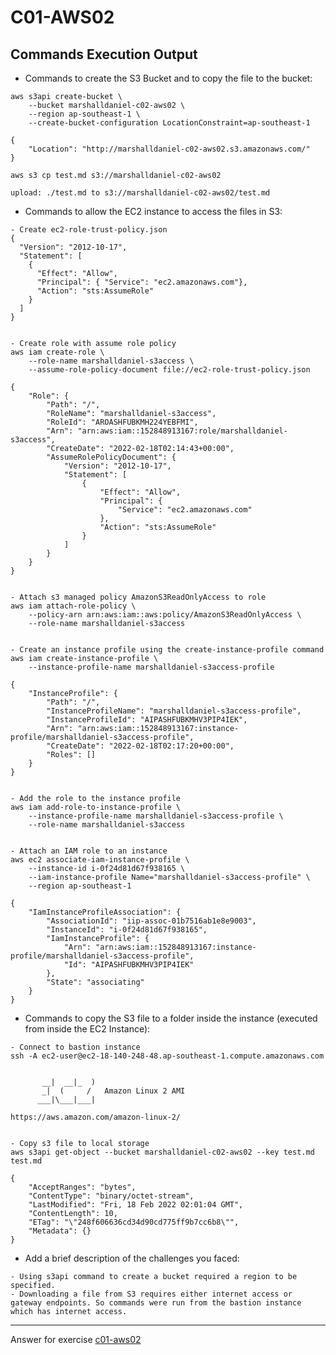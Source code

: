 # C01-AWS02

## Commands Execution Output

- Commands to create the S3 Bucket and to copy the file to the bucket:
```
aws s3api create-bucket \
    --bucket marshalldaniel-c02-aws02 \
    --region ap-southeast-1 \
    --create-bucket-configuration LocationConstraint=ap-southeast-1

{
    "Location": "http://marshalldaniel-c02-aws02.s3.amazonaws.com/"
}

aws s3 cp test.md s3://marshalldaniel-c02-aws02

upload: ./test.md to s3://marshalldaniel-c02-aws02/test.md
```

- Commands to allow the EC2 instance to access the files in S3:
```
- Create ec2-role-trust-policy.json
{
  "Version": "2012-10-17",
  "Statement": [
    {
      "Effect": "Allow",
      "Principal": { "Service": "ec2.amazonaws.com"},
      "Action": "sts:AssumeRole"
    }
  ]
}


- Create role with assume role policy
aws iam create-role \
    --role-name marshalldaniel-s3access \
    --assume-role-policy-document file://ec2-role-trust-policy.json

{
    "Role": {
        "Path": "/",
        "RoleName": "marshalldaniel-s3access",
        "RoleId": "AROASHFUBKMH224YEBFMI",
        "Arn": "arn:aws:iam::152848913167:role/marshalldaniel-s3access",
        "CreateDate": "2022-02-18T02:14:43+00:00",
        "AssumeRolePolicyDocument": {
            "Version": "2012-10-17",
            "Statement": [
                {
                    "Effect": "Allow",
                    "Principal": {
                        "Service": "ec2.amazonaws.com"
                    },
                    "Action": "sts:AssumeRole"
                }
            ]
        }
    }
}


- Attach s3 managed policy AmazonS3ReadOnlyAccess to role
aws iam attach-role-policy \
    --policy-arn arn:aws:iam::aws:policy/AmazonS3ReadOnlyAccess \
    --role-name marshalldaniel-s3access


- Create an instance profile using the create-instance-profile command
aws iam create-instance-profile \
    --instance-profile-name marshalldaniel-s3access-profile

{
    "InstanceProfile": {
        "Path": "/",
        "InstanceProfileName": "marshalldaniel-s3access-profile",
        "InstanceProfileId": "AIPASHFUBKMHV3PIP4IEK",
        "Arn": "arn:aws:iam::152848913167:instance-profile/marshalldaniel-s3access-profile",
        "CreateDate": "2022-02-18T02:17:20+00:00",
        "Roles": []
    }
}


- Add the role to the instance profile
aws iam add-role-to-instance-profile \
    --instance-profile-name marshalldaniel-s3access-profile \
    --role-name marshalldaniel-s3access


- Attach an IAM role to an instance
aws ec2 associate-iam-instance-profile \
    --instance-id i-0f24d81d67f938165 \
    --iam-instance-profile Name="marshalldaniel-s3access-profile" \
    --region ap-southeast-1

{
    "IamInstanceProfileAssociation": {
        "AssociationId": "iip-assoc-01b7516ab1e8e9003",
        "InstanceId": "i-0f24d81d67f938165",
        "IamInstanceProfile": {
            "Arn": "arn:aws:iam::152848913167:instance-profile/marshalldaniel-s3access-profile",
            "Id": "AIPASHFUBKMHV3PIP4IEK"
        },
        "State": "associating"
    }
}
```

- Commands to copy the S3 file to a folder inside the instance (executed from inside the EC2 Instance):
```
- Connect to bastion instance
ssh -A ec2-user@ec2-18-140-248-48.ap-southeast-1.compute.amazonaws.com


       __|  __|_  )
       _|  (     /   Amazon Linux 2 AMI
      ___|\___|___|

https://aws.amazon.com/amazon-linux-2/


- Copy s3 file to local storage
aws s3api get-object --bucket marshalldaniel-c02-aws02 --key test.md test.md

{
    "AcceptRanges": "bytes", 
    "ContentType": "binary/octet-stream", 
    "LastModified": "Fri, 18 Feb 2022 02:01:04 GMT", 
    "ContentLength": 10, 
    "ETag": "\"248f606636cd34d90cd775ff9b7cc6b8\"", 
    "Metadata": {}
}
```

- Add a brief description of the challenges you faced:
```
- Using s3api command to create a bucket required a region to be specified.
- Downloading a file from S3 requires either internet access or gateway endpoints. So commands were run from the bastion instance which has internet access.
```

<!-- Don't change anything below this point-->
<!-- Before committing, remove both commented lines--> 
***
Answer for exercise [c01-aws02](https://github.com/devopsacademyau/academy/blob/635775538e8ad7793b305f48064b09e23c626fb7/classes/01class/exercises/c01-aws02/README.md)